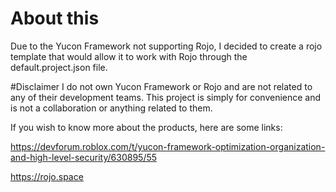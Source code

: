 # About this
Due to the Yucon Framework not supporting Rojo, I decided to create a rojo template that would allow it to work with Rojo through the default.project.json file.

#Disclaimer
I do not own Yucon Framework or Rojo and are not related to any of their development teams. This project is simply for convenience and is not a collaboration or anything related to them.

If you wish to know more about the products, here are some links:

https://devforum.roblox.com/t/yucon-framework-optimization-organization-and-high-level-security/630895/55

https://rojo.space
